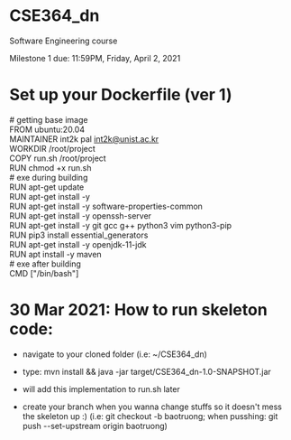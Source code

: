 # CSE364_dn
Software Engineering course


Milestone 1 due: 11:59PM, Friday, April 2, 2021


# Set up your Dockerfile (ver 1)

\# getting base image<br />
FROM ubuntu:20.04<br />
MAINTAINER int2k pal <int2k@unist.ac.kr><br />
WORKDIR /root/project<br />
COPY run.sh /root/project<br />
RUN chmod +x run.sh<br />
\# exe during building<br />
RUN apt-get update<br />
RUN apt-get install -y<br />
RUN apt-get install -y software-properties-common<br />
RUN apt-get install -y openssh-server<br />
RUN apt-get install -y git gcc g++ python3 vim python3-pip<br />
RUN pip3 install essential_generators<br />
RUN apt-get install -y openjdk-11-jdk<br />
RUN apt install -y  maven<br />
\# exe after building<br />
CMD ["/bin/bash"]<br />

# 30 Mar 2021: How to run skeleton code:
- navigate to your cloned folder (i.e: ~/CSE364_dn)
- type: mvn install && java -jar target/CSE364_dn-1.0-SNAPSHOT.jar
- will add this implementation to run.sh later

- create your branch when you wanna change stuffs so it doesn't mess the skeleton up :) (i.e: git checkout -b baotruong; when pusshing: git push --set-upstream origin baotruong)
